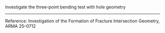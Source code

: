 Investigate the three-point bending test with hole geometry
- - -
Reference: Investigation of the Formation of Fracture 
Intersection Geometry, ARMA 25–0712                                           
                   